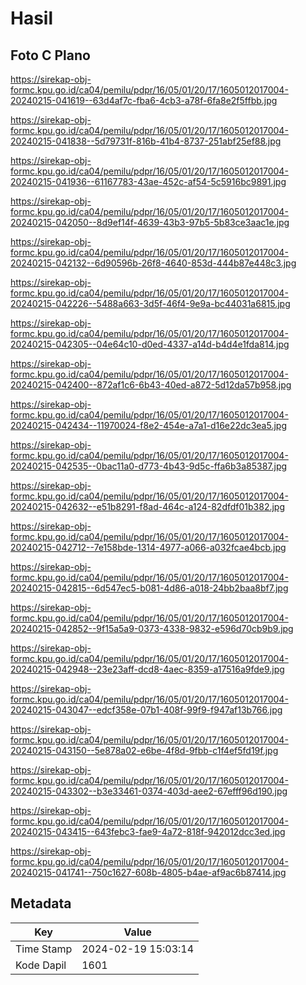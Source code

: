 # Hasil

## Foto C Plano

https://sirekap-obj-formc.kpu.go.id/ca04/pemilu/pdpr/16/05/01/20/17/1605012017004-20240215-041619--63d4af7c-fba6-4cb3-a78f-6fa8e2f5ffbb.jpg

https://sirekap-obj-formc.kpu.go.id/ca04/pemilu/pdpr/16/05/01/20/17/1605012017004-20240215-041838--5d79731f-816b-41b4-8737-251abf25ef88.jpg

https://sirekap-obj-formc.kpu.go.id/ca04/pemilu/pdpr/16/05/01/20/17/1605012017004-20240215-041936--61167783-43ae-452c-af54-5c5916bc9891.jpg

https://sirekap-obj-formc.kpu.go.id/ca04/pemilu/pdpr/16/05/01/20/17/1605012017004-20240215-042050--8d9ef14f-4639-43b3-97b5-5b83ce3aac1e.jpg

https://sirekap-obj-formc.kpu.go.id/ca04/pemilu/pdpr/16/05/01/20/17/1605012017004-20240215-042132--6d90596b-26f8-4640-853d-444b87e448c3.jpg

https://sirekap-obj-formc.kpu.go.id/ca04/pemilu/pdpr/16/05/01/20/17/1605012017004-20240215-042226--5488a663-3d5f-46f4-9e9a-bc44031a6815.jpg

https://sirekap-obj-formc.kpu.go.id/ca04/pemilu/pdpr/16/05/01/20/17/1605012017004-20240215-042305--04e64c10-d0ed-4337-a14d-b4d4e1fda814.jpg

https://sirekap-obj-formc.kpu.go.id/ca04/pemilu/pdpr/16/05/01/20/17/1605012017004-20240215-042400--872af1c6-6b43-40ed-a872-5d12da57b958.jpg

https://sirekap-obj-formc.kpu.go.id/ca04/pemilu/pdpr/16/05/01/20/17/1605012017004-20240215-042434--11970024-f8e2-454e-a7a1-d16e22dc3ea5.jpg

https://sirekap-obj-formc.kpu.go.id/ca04/pemilu/pdpr/16/05/01/20/17/1605012017004-20240215-042535--0bac11a0-d773-4b43-9d5c-ffa6b3a85387.jpg

https://sirekap-obj-formc.kpu.go.id/ca04/pemilu/pdpr/16/05/01/20/17/1605012017004-20240215-042632--e51b8291-f8ad-464c-a124-82dfdf01b382.jpg

https://sirekap-obj-formc.kpu.go.id/ca04/pemilu/pdpr/16/05/01/20/17/1605012017004-20240215-042712--7e158bde-1314-4977-a066-a032fcae4bcb.jpg

https://sirekap-obj-formc.kpu.go.id/ca04/pemilu/pdpr/16/05/01/20/17/1605012017004-20240215-042815--6d547ec5-b081-4d86-a018-24bb2baa8bf7.jpg

https://sirekap-obj-formc.kpu.go.id/ca04/pemilu/pdpr/16/05/01/20/17/1605012017004-20240215-042852--9f15a5a9-0373-4338-9832-e596d70cb9b9.jpg

https://sirekap-obj-formc.kpu.go.id/ca04/pemilu/pdpr/16/05/01/20/17/1605012017004-20240215-042948--23e23aff-dcd8-4aec-8359-a17516a9fde9.jpg

https://sirekap-obj-formc.kpu.go.id/ca04/pemilu/pdpr/16/05/01/20/17/1605012017004-20240215-043047--edcf358e-07b1-408f-99f9-f947af13b766.jpg

https://sirekap-obj-formc.kpu.go.id/ca04/pemilu/pdpr/16/05/01/20/17/1605012017004-20240215-043150--5e878a02-e6be-4f8d-9fbb-c1f4ef5fd19f.jpg

https://sirekap-obj-formc.kpu.go.id/ca04/pemilu/pdpr/16/05/01/20/17/1605012017004-20240215-043302--b3e33461-0374-403d-aee2-67efff96d190.jpg

https://sirekap-obj-formc.kpu.go.id/ca04/pemilu/pdpr/16/05/01/20/17/1605012017004-20240215-043415--643febc3-fae9-4a72-818f-942012dcc3ed.jpg

https://sirekap-obj-formc.kpu.go.id/ca04/pemilu/pdpr/16/05/01/20/17/1605012017004-20240215-041741--750c1627-608b-4805-b4ae-af9ac6b87414.jpg


## Metadata

| Key        | Value               |
| ---------- | ------------------- |
| Time Stamp | 2024-02-19 15:03:14 |
| Kode Dapil | 1601                |




